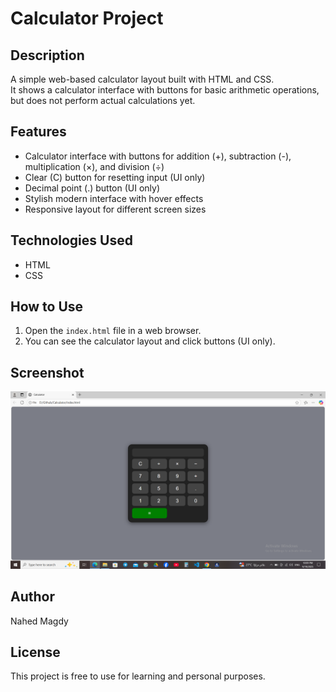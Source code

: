 # Calculator Project

## Description
A simple web-based calculator layout built with HTML and CSS.  
It shows a calculator interface with buttons for basic arithmetic operations, but does not perform actual calculations yet.

## Features
- Calculator interface with buttons for addition (+), subtraction (-), multiplication (×), and division (÷)
- Clear (C) button for resetting input (UI only)
- Decimal point (.) button (UI only)
- Stylish modern interface with hover effects
- Responsive layout for different screen sizes

## Technologies Used
- HTML
- CSS

## How to Use
1. Open the `index.html` file in a web browser.
2. You can see the calculator layout and click buttons (UI only).

## Screenshot
![Calculator Screenshot](screen_of_calculator.png)

## Author
Nahed Magdy

## License
This project is free to use for learning and personal purposes.
